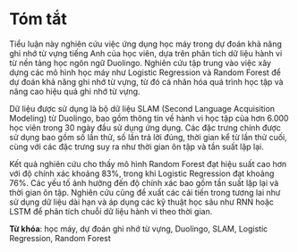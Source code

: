 # Tóm tắt

Tiểu luận này nghiên cứu việc ứng dụng học máy trong dự đoán khả năng ghi nhớ từ vựng tiếng Anh của học viên, dựa trên phân tích dữ liệu hành vi từ nền tảng học ngôn ngữ Duolingo. Nghiên cứu tập trung vào việc xây dựng các mô hình học máy như Logistic Regression và Random Forest để dự đoán khả năng ghi nhớ từ vựng, từ đó cá nhân hóa quá trình học tập và nâng cao hiệu quả ghi nhớ từ vựng.

Dữ liệu được sử dụng là bộ dữ liệu SLAM (Second Language Acquisition Modeling) từ Duolingo, bao gồm thông tin về hành vi học tập của hơn 6.000 học viên trong 30 ngày đầu sử dụng ứng dụng. Các đặc trưng chính được sử dụng bao gồm số lần thử, số lần trả lời đúng, thời gian kể từ lần thử cuối, cùng với các đặc trưng suy ra như thời gian ôn tập và tần suất lặp lại.

Kết quả nghiên cứu cho thấy mô hình Random Forest đạt hiệu suất cao hơn với độ chính xác khoảng 83%, trong khi Logistic Regression đạt khoảng 76%. Các yếu tố ảnh hưởng đến độ chính xác bao gồm tần suất lặp lại và thời gian ôn tập. Nghiên cứu cũng đề xuất các cải tiến trong tương lai như sử dụng dữ liệu dài hạn và áp dụng các kỹ thuật học sâu như RNN hoặc LSTM để phân tích chuỗi dữ liệu hành vi theo thời gian.

**Từ khóa**: học máy, dự đoán ghi nhớ từ vựng, Duolingo, SLAM, Logistic Regression, Random Forest
